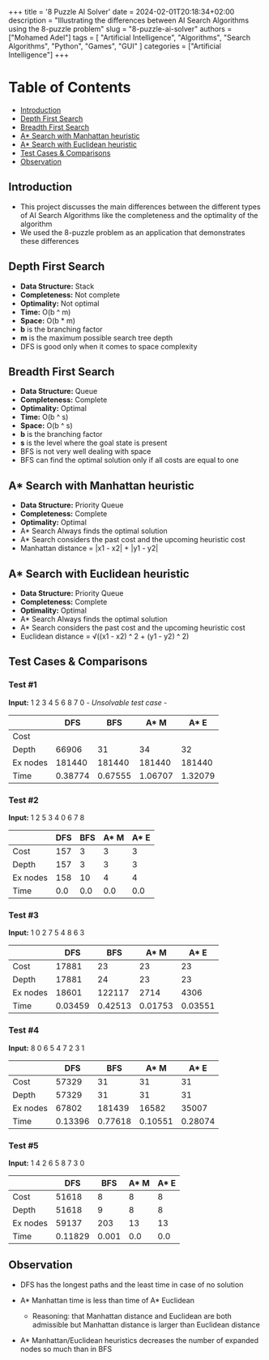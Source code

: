 +++
title = '8 Puzzle AI Solver'
date = 2024-02-01T20:18:34+02:00
description = "Illustrating the differences between AI Search Algorithms using the 8-puzzle problem"
slug = "8-puzzle-ai-solver"
authors = ["Mohamed Adel"]
tags = [
    "Artificial Intelligence",
    "Algorithms",
    "Search Algorithms",
    "Python",
    "Games",
    "GUI"
]
categories = ["Artificial Intelligence"]
+++

# Table of Contents
* [Introduction](#introduction)
* [Depth First Search](#depth-first-search)
* [Breadth First Search](#breadth-first-search)
* [A* Search with Manhattan heuristic](#a-search-with-manhattan-heuristic)
* [A* Search with Euclidean heuristic](#a-search-with-euclidean-heuristic)
* [Test Cases & Comparisons](#test-cases--comparisons)
* [Observation](#observation)

## Introduction

* This project discusses the main differences between the different types of AI Search Algorithms like the completeness and the optimality of the algorithm 
* We used the 8-puzzle problem as an application that demonstrates these differences

## Depth First Search

* **Data Structure:** Stack
* **Completeness:** Not complete
* **Optimality:** Not optimal
* **Time:** O(b ^ m)
* **Space:** O(b * m)
* **b** is the branching factor
* **m** is the maximum possible search tree depth
* DFS is good only when it comes to space complexity


## Breadth First Search

* **Data Structure:** Queue 
* **Completeness:** Complete
* **Optimality:** Optimal
* **Time:** O(b ^ s)
* **Space:** O(b ^ s)
* **b** is the branching factor
* **s** is the level where the goal state is present
* BFS is not very well dealing with space
* BFS can find the optimal solution only if all costs are equal to one

## A* Search with Manhattan heuristic

* **Data Structure:** Priority Queue
* **Completeness:** Complete
* **Optimality:** Optimal
* A* Search Always finds the optimal solution
* A* Search considers the past cost and the upcoming heuristic cost
* Manhattan distance = |x1 - x2| + |y1 - y2|

## A* Search with Euclidean heuristic

* **Data Structure:** Priority Queue
* **Completeness:** Complete
* **Optimality:** Optimal
* A* Search Always finds the optimal solution
* A* Search considers the past cost and the upcoming heuristic cost
* Euclidean distance = &radic;((x1 - x2) ^ 2 + (y1 - y2) ^ 2)

## Test Cases & Comparisons

### Test #1 
**Input:** 1 2 3 4 5 6 8 7 0 _- Unsolvable test case -_

|          | DFS     | BFS     | A* M    | A* E    |
|----------|---------|---------|---------|---------|
| Cost     |         |         |         |         |
| Depth    | 66906   | 31      | 34      | 32      |
| Ex nodes | 181440  | 181440  | 181440  | 181440  |
| Time     | 0.38774 | 0.67555 | 1.06707 | 1.32079 |

### Test #2 
**Input:** 1 2 5 3 4 0 6 7 8

|          | DFS | BFS | A* M | A* E |
|----------|-----|-----|------|------|
| Cost     | 157 | 3   | 3    | 3    |
| Depth    | 157 | 3   | 3    | 3    |
| Ex nodes | 158 | 10  | 4    | 4    |
| Time     | 0.0 | 0.0 | 0.0  | 0.0  |

### Test #3 
**Input:** 1 0 2 7 5 4 8 6 3

|          | DFS     | BFS     | A* M    | A* E    |
|----------|---------|---------|---------|---------|
| Cost     | 17881   | 23      | 23      | 23      |
| Depth    | 17881   | 24      | 23      | 23      |
| Ex nodes | 18601   | 122117  | 2714    | 4306    |
| Time     | 0.03459 | 0.42513 | 0.01753 | 0.03551 |

### Test #4 
**Input:** 8 0 6 5 4 7 2 3 1

|          | DFS     | BFS     | A* M    | A* E    |
|----------|---------|---------|---------|---------|
| Cost     | 57329   | 31      | 31      | 31      |
| Depth    | 57329   | 31      | 31      | 31      |
| Ex nodes | 67802   | 181439  | 16582   | 35007   |
| Time     | 0.13396 | 0.77618 | 0.10551 | 0.28074 |

### Test #5
**Input:** 1 4 2 6 5 8 7 3 0

|          | DFS     | BFS   | A* M | A* E |
|----------|---------|-------|------|------|
| Cost     | 51618   | 8     | 8    | 8    |
| Depth    | 51618   | 9     | 8    | 8    |
| Ex nodes | 59137   | 203   | 13   | 13   |
| Time     | 0.11829 | 0.001 | 0.0  | 0.0  |

## Observation

* DFS has the longest paths and the least time in case of no solution

* A* Manhattan time is less than time of A* Euclidean
  * Reasoning: that Manhattan distance and Euclidean are both admissible but Manhattan distance is larger than Euclidean distance

* A* Manhattan/Euclidean heuristics decreases the number of expanded nodes so much than in BFS
